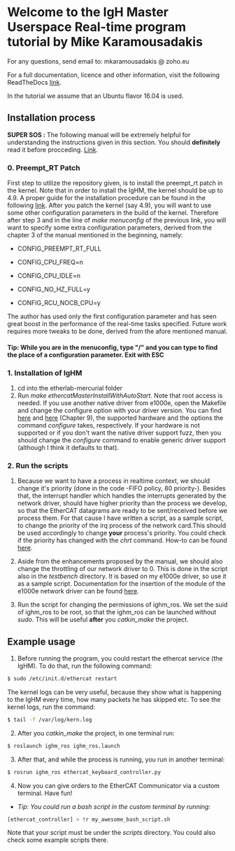 # Welcome to the IgH Master Userspace Real-time program tutorial by Mike Karamousadakis

For any questions, send email to: mkaramousadakis @ zoho.eu

For a full documentation, licence and other information, visit the following ReadTheDocs [link](https://ighmaster-userspace-program-in-ros.readthedocs.io/en/latest/).

In the tutorial we assume that an Ubuntu flavor 16.04 is used.

## Installation process

**SUPER SOS :** The following manual will be extremely helpful for understanding the instructions given in this section. You should **definitely** read it before procceding. [Link](http://linuxrealtime.org/index.php/Main_Page).

### 0. Preempt_RT Patch

First step to utilize the repository given, is to install the preempt_rt patch in the kernel. Note that in order to install the IgHM, the kernel should be up to 4.9. A proper guide for the installation procedure can be found in the following [link](https://ubuntuforums.org/showthread.php?t=2273355). After you patch the kernel (say 4.9), you will want to use some other configuration parameters in the build of the kernel. Therefore after step 3 and in the line of *make menuconfig* of the previous link,
you will want to specify some extra configuration parameters, derived from the chapter 3 of the manual mentioned in the beginning, namely:

- CONFIG_PREEMPT_RT_FULL

- CONFIG_CPU_FREQ=n

- CONFIG_CPU_IDLE=n

- CONFIG_NO_HZ_FULL=y

- CONFIG_RCU_NOCB_CPU=y

The author has used only the first configuration parameter and has seen great boost in the performance of the real-time tasks specified. Future work requires more tweaks to be done, derived from the afore mentioned manual.

#### Tip: While you are in the menuconfig, type "/" and you can type to find the place of a configuration parameter. Exit with ESC

### 1. Installation of IgHM

1. cd into the etherlab-mercurial folder
2. Run *make ethercatMasterInstallWithAutoStart*. Note that root access is needed. If you use another native driver from e1000e, open the Makefile and change the configure option with your driver version. You can find [here](http://www.etherlab.org/en/ethercat/hardware.php) and [here](http://www.etherlab.org/download/ethercat/ethercat-1.5.2.pdf) (Chapter 9), the supported hardware and the options the command *configure* takes, respectively. If your hardware is not supported or if you don't want the native driver support fuzz, then you should change the *configure* command to enable generic driver support (although I think it defaults to that).


### 2. Run the scripts

1. Because we want to have a process in realtime context, we should change it's priority (done in the code -FIFO policy, 80 priority-). Besides that, the interrupt handler which handles the interrupts generated by the network driver, should have higher priority than the process we develop, so that the EtherCAT datagrams are ready to be sent/received before we process them. For that cause I have written a script, as a sample script, to change the priority of the irq process of the network card.This should be used accordingly to change **your** process's priority. You could check if the priority has changed with the *chrt* command. How-to can be found [here](https://www.cyberciti.biz/faq/howto-set-real-time-scheduling-priority-process).

2. Aside from the enhancements proposed by the manual, we should also change the throttling of our network driver to 0. This is done in the script also in the *testbench* directory. It is based on my e1000e driver, so use it as a sample script. Documentation for the insertion of the module of the e1000e network driver can be found [here](https://downloadmirror.intel.com/15817/eng/readme.txt).

3. Run the script for changing the permissions of ighm_ros. We set the suid of ighm_ros to be root, so that the ighm_ros can be launched without *sudo*. This will be useful **after** you *catkin_make* the project.

## Example usage

1. Before running the program, you could restart the ethercat service (the IgHM). To do that, run the following command:

```bash
$ sudo /etc/init.d/ethercat restart
```

The kernel logs can be very useful, because they show what is happening to the IgHM every time, how many packets he has skipped etc. To see the kernel logs, run the command:

```bash
$ tail -f /var/log/kern.log
```

2. After you *catkin_make* the project, in one terminal run:

```bash
$ roslaunch ighm_ros ighm_ros.launch
```

3. After that, and while the process is running, you run in another terminal:

```bash
$ rosrun ighm_ros ethercat_keyboard_controller.py
```

4. Now you can give orders to the EtherCAT Communicator via a custom terminal. Have fun!

- *Tip: You could run a bash script in the custom terminal by running:*

```bash
[ethercat_controller] > !r my_awesome_bash_script.sh
```

Note that your script must be under the *scripts* directory. You could also check some
example scripts there.
